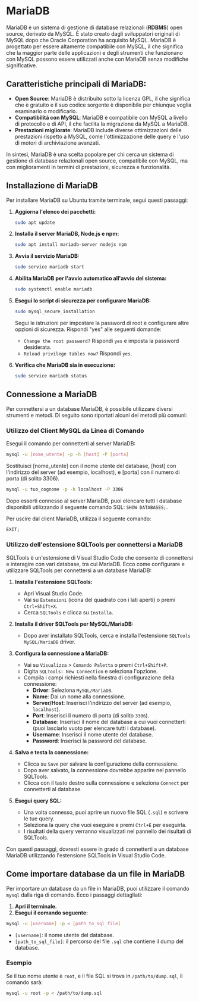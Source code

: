 # MariaDB

MariaDB è un sistema di gestione di database relazionali (**RDBMS**) open source, derivato da MySQL. È stato creato dagli sviluppatori originali di MySQL dopo che Oracle Corporation ha acquisito MySQL. MariaDB è progettato per essere altamente compatibile con MySQL, il che significa che la maggior parte delle applicazioni e degli strumenti che funzionano con MySQL possono essere utilizzati anche con MariaDB senza modifiche significative.

## Caratteristiche principali di MariaDB:
- **Open Source**: MariaDB è distribuito sotto la licenza GPL, il che significa che è gratuito e il suo codice sorgente è disponibile per chiunque voglia esaminarlo o modificarlo.
- **Compatibilità con MySQL**: MariaDB è compatibile con MySQL a livello di protocollo e di API, il che facilita la migrazione da MySQL a MariaDB.
- **Prestazioni migliorate**: MariaDB include diverse ottimizzazioni delle prestazioni rispetto a MySQL, come l'ottimizzazione delle query e l'uso di motori di archiviazione avanzati.

In sintesi, MariaDB è una scelta popolare per chi cerca un sistema di gestione di database relazionali open source, compatibile con MySQL, ma con miglioramenti in termini di prestazioni, sicurezza e funzionalità.

## Installazione di MariaDB

Per installare MariaDB su Ubuntu tramite terminale, segui questi passaggi:

1. **Aggiorna l'elenco dei pacchetti:**
   ```bash
   sudo apt update
   ```

2. **Installa il server MariaDB, Node.js e npm:**
   ```bash
   sudo apt install mariadb-server nodejs npm
   ```

3. **Avvia il servizio MariaDB:**
   ```bash
   sudo service mariadb start
   ```

4. **Abilita MariaDB per l'avvio automatico all'avvio del sistema:**
   ```bash
   sudo systemctl enable mariadb
   ```

5. **Esegui lo script di sicurezza per configurare MariaDB:**
   ```bash
   sudo mysql_secure_installation
   ```
   Segui le istruzioni per impostare la password di root e configurare altre opzioni di sicurezza. Rispondi "yes" alle seguenti domande:
   
   - `Change the root password?` Rispondi `yes` e imposta la password desiderata.
   - `Reload privilege tables now?` Rispondi `yes`.

6. **Verifica che MariaDB sia in esecuzione:**
   ```bash
   sudo service mariadb status
   ```

## Connessione a MariaDB

Per connettersi a un database MariaDB, è possibile utilizzare diversi strumenti e metodi. Di seguito sono riportati alcuni dei metodi più comuni:

### Utilizzo del Client MySQL da Linea di Comando

Esegui il comando per connetterti al server MariaDB:
```bash
mysql -u [nome_utente] -p -h [host] -P [porta]
```

Sostituisci [nome_utente] con il nome utente del database, [host] con l'indirizzo del server (ad esempio, localhost), e [porta] con il numero di porta (di solito 3306).

```bash
mysql -u tuo_cognome -p -h localhost -P 3306
```

Dopo esserti connesso al server MariaDB, puoi elencare tutti i database disponibili utilizzando il seguente comando SQL: `SHOW DATABASES;`.

Per uscire dal client MariaDB, utilizza il seguente comando:
```sql
EXIT;
```

### Utilizzo dell'estensione SQLTools per connettersi a MariaDB

SQLTools è un'estensione di Visual Studio Code che consente di connettersi e interagire con vari database, tra cui MariaDB. Ecco come configurare e utilizzare SQLTools per connettersi a un database MariaDB:

1. **Installa l'estensione SQLTools:**
   - Apri Visual Studio Code.
   - Vai su `Estensioni` (icona del quadrato con i lati aperti) o premi `Ctrl+Shift+X`.
   - Cerca `SQLTools` e clicca su `Installa`.

2. **Installa il driver SQLTools per MySQL/MariaDB:**
   - Dopo aver installato SQLTools, cerca e installa l'estensione `SQLTools MySQL/MariaDB` driver.

3. **Configura la connessione a MariaDB:**
   - Vai su `Visualizza` > `Comando Paletta` o premi `Ctrl+Shift+P`.
   - Digita `SQLTools: New Connection` e seleziona l'opzione.
   - Compila i campi richiesti nella finestra di configurazione della connessione:
     - **Driver**: Seleziona `MySQL/MariaDB`.
     - **Name**: Dai un nome alla connessione.
     - **Server/Host**: Inserisci l'indirizzo del server (ad esempio, `localhost`).
     - **Port**: Inserisci il numero di porta (di solito `3306`).
     - **Database**: Inserisci il nome del database a cui vuoi connetterti (puoi lasciarlo vuoto per elencare tutti i database).
     - **Username**: Inserisci il nome utente del database.
     - **Password**: Inserisci la password del database.

4. **Salva e testa la connessione:**
   - Clicca su `Save` per salvare la configurazione della connessione.
   - Dopo aver salvato, la connessione dovrebbe apparire nel pannello SQLTools.
   - Clicca con il tasto destro sulla connessione e seleziona `Connect` per connetterti al database.

5. **Esegui query SQL:**
   - Una volta connesso, puoi aprire un nuovo file SQL (`.sql`) e scrivere le tue query.
   - Seleziona la query che vuoi eseguire e premi `Ctrl+E` per eseguirla.
   - I risultati della query verranno visualizzati nel pannello dei risultati di SQLTools.

Con questi passaggi, dovresti essere in grado di connetterti a un database MariaDB utilizzando l'estensione SQLTools in Visual Studio Code.

## Come importare database da un file in MariaDB

Per importare un database da un file in MariaDB, puoi utilizzare il comando `mysql` dalla riga di comando. Ecco i passaggi dettagliati:

1. **Apri il terminale.**
2. **Esegui il comando seguente:**

```sh
mysql -u [username] -p < [path_to_sql_file]
```

- `[username]`: il nome utente del database.
- `[path_to_sql_file]`: il percorso del file `.sql` che contiene il dump del database.

### Esempio

Se il tuo nome utente è `root`, e il file SQL si trova in `/path/to/dump.sql`, il comando sarà:

```sh
mysql -u root -p < /path/to/dump.sql
```
